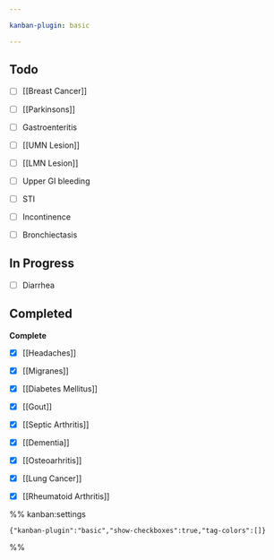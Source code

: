 ```yaml
---

kanban-plugin: basic

---
```


## Todo

- [ ] [[Breast Cancer]]
- [ ] [[Parkinsons]]
- [ ] Gastroenteritis
- [ ] [[UMN Lesion]]
- [ ] [[LMN Lesion]]
- [ ] Upper GI bleeding
- [ ] STI
- [ ] Incontinence
- [ ] Bronchiectasis


## In Progress

- [ ] Diarrhea


## Completed

**Complete**
- [x] [[Headaches]]
- [x] [[Migranes]]
- [x] [[Diabetes Mellitus]]
- [x] [[Gout]]
- [x] [[Septic Arthritis]]
- [x] [[Dementia]]
- [x] [[Osteoarhritis]]
- [x] [[Lung Cancer]]
- [x] [[Rheumatoid Arthritis]]




%% kanban:settings
```
{"kanban-plugin":"basic","show-checkboxes":true,"tag-colors":[]}
```
%%